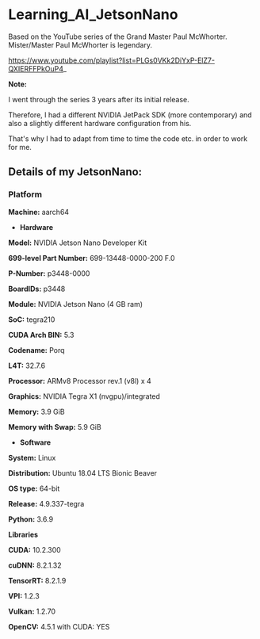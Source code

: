 # Learning_AI_JetsonNano

Based on the YouTube series of the Grand Master Paul McWhorter. Mister/Master Paul McWhorter is legendary.

https://www.youtube.com/playlist?list=PLGs0VKk2DiYxP-ElZ7-QXIERFFPkOuP4_

**Note:**

I went through the series 3 years after its initial release.

Therefore, I had a different NVIDIA JetPack SDK (more contemporary) and also a slightly different hardware configuration from his.

That's why I had to adapt from time to time the code etc. in order to work for me.

## Details of my JetsonNano:

### Platform                                                                         
**Machine:** aarch64                                                                   

* **Hardware**

**Model:** NVIDIA Jetson Nano Developer Kit

**699-level Part Number:** 699-13448-0000-200 F.0

**P-Number:** p3448-0000

**BoardIDs:** p3448

**Module:** NVIDIA Jetson Nano (4 GB ram)

**SoC:** tegra210

**CUDA Arch BIN:** 5.3

**Codename:** Porq

**L4T:** 32.7.6

**Processor:** ARMv8 Processor rev.1 (v8l) x 4

**Graphics:** NVIDIA Tegra X1 (nvgpu)/integrated

**Memory:** 3.9 GiB

**Memory with Swap:** 5.9 GiB

* **Software**

**System:** Linux                                                                      

**Distribution:** Ubuntu 18.04 LTS Bionic Beaver

**OS type:** 64-bit

**Release:** 4.9.337-tegra                                                             

**Python:** 3.6.9                                                                      


**Libraries**

**CUDA:** 10.2.300                                                                     

**cuDNN:** 8.2.1.32                                                                    

**TensorRT:** 8.2.1.9                                                                  

**VPI:** 1.2.3                                                                         

**Vulkan:** 1.2.70

**OpenCV:** 4.5.1 with CUDA: YES

